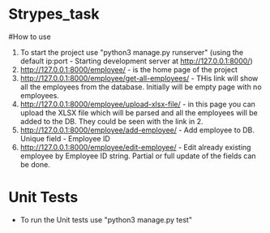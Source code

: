 # Strypes_task

#How to use
1. To start the project use "python3 manage.py runserver" (using the default ip:port - Starting development server at http://127.0.0.1:8000/)
2. http://127.0.0.1:8000/employee/  - is the home page of the project
3. http://127.0.0.1:8000/employee/get-all-employees/  - THis link will show all the employees from the database. 
Initially  will be empty page with no employees.
4. http://127.0.0.1:8000/employee/upload-xlsx-file/  - in this page you can upload the XLSX file which will be parsed 
and all the employees will be added to the DB. They could be seen with the link in 2.
5. http://127.0.0.1:8000/employee/add-employee/  -  Add employee to DB. Unique field - Employee ID
6. http://127.0.0.1:8000/employee/edit-employee/  -  Edit already existing employee by Employee ID string. 
Partial or full update of the fields can be done. 


# Unit Tests
- To run the Unit tests use "python3 manage.py test"



    
